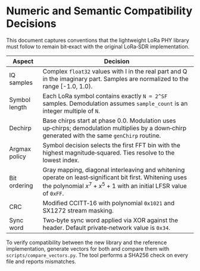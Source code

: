 # Numeric and Semantic Compatibility Decisions

This document captures conventions that the lightweight LoRa PHY library
must follow to remain bit‑exact with the original LoRa‑SDR implementation.

| Aspect | Decision |
| --- | --- |
| IQ samples | Complex `float32` values with I in the real part and Q in the imaginary part. Samples are normalized to the range \[-1.0, 1.0). |
| Symbol length | Each LoRa symbol contains exactly `N = 2^SF` samples. Demodulation assumes `sample_count` is an integer multiple of `N`. |
| Dechirp | Base chirps start at phase 0.0. Modulation uses up‑chirps; demodulation multiplies by a down‑chirp generated with the same `genChirp` routine. |
| Argmax policy | Symbol decision selects the first FFT bin with the highest magnitude‑squared. Ties resolve to the lowest index. |
| Bit ordering | Gray mapping, diagonal interleaving and whitening operate on least‑significant bit first. Whitening uses the polynomial $x^7 + x^5 + 1$ with an initial LFSR value of `0xFF`. |
| CRC | Modified CCITT‑16 with polynomial `0x1021` and SX1272 stream masking. |
| Sync word | Two‑byte sync word applied via XOR against the header. Default private‑network value is `0x34`. |

To verify compatibility between the new library and the reference
implementation, generate vectors for both and compare them with
`scripts/compare_vectors.py`. The tool performs a SHA256 check on every file
and reports mismatches.
